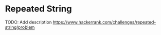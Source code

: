 # Repeated String
TODO: Add description
https://www.hackerrank.com/challenges/repeated-string/problem
